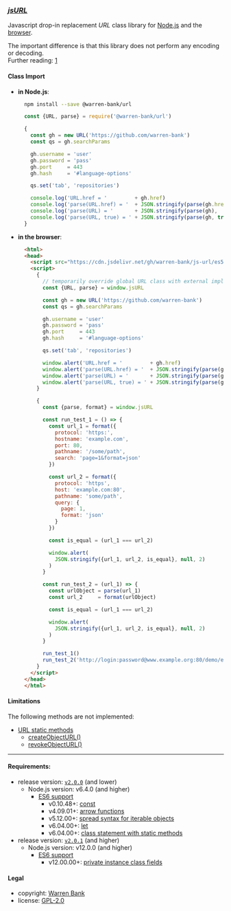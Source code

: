 ### [_jsURL_](https://github.com/warren-bank/js-url)

Javascript drop-in replacement _URL_ class library for [Node.js](https://nodejs.org/api/url.html#class-url) and the [browser](https://developer.mozilla.org/en-US/docs/Web/API/URL).

The important difference is that this library does not perform any encoding or decoding.<br />
Further reading: [1](https://stackoverflow.com/questions/45516070)

#### Class Import

* __in Node.js__:
  ```bash
    npm install --save @warren-bank/url
  ```
  ```javascript
    const {URL, parse} = require('@warren-bank/url')

    {
      const gh = new URL('https://github.com/warren-bank')
      const qs = gh.searchParams

      gh.username = 'user'
      gh.password = 'pass'
      gh.port     = 443
      gh.hash     = '#language-options'

      qs.set('tab', 'repositories')

      console.log('URL.href = '         + gh.href)
      console.log('parse(URL.href) = '  + JSON.stringify(parse(gh.href),  null, 2))
      console.log('parse(URL) = '       + JSON.stringify(parse(gh),       null, 2))
      console.log('parse(URL, true) = ' + JSON.stringify(parse(gh, true), null, 2))
    }
  ```

* __in the browser__:
  ```html
    <html>
    <head>
      <script src="https://cdn.jsdelivr.net/gh/warren-bank/js-url/es5-browser/jsURL.js"></script>
      <script>
        {
          // temporarily override global URL class with external implementation within scope of block
          const {URL, parse} = window.jsURL

          const gh = new URL('https://github.com/warren-bank')
          const qs = gh.searchParams

          gh.username = 'user'
          gh.password = 'pass'
          gh.port     = 443
          gh.hash     = '#language-options'

          qs.set('tab', 'repositories')

          window.alert('URL.href = '         + gh.href)
          window.alert('parse(URL.href) = '  + JSON.stringify(parse(gh.href),  null, 2))
          window.alert('parse(URL) = '       + JSON.stringify(parse(gh),       null, 2))
          window.alert('parse(URL, true) = ' + JSON.stringify(parse(gh, true), null, 2))
        }

        {
          const {parse, format} = window.jsURL

          const run_test_1 = () => {
            const url_1 = format({
              protocol: 'https:',
              hostname: 'example.com',
              port: 80,
              pathname: '/some/path',
              search: 'page=1&format=json'
            })

            const url_2 = format({
              protocol: 'https',
              host: 'example.com:80',
              pathname: 'some/path',
              query: {
                page: 1,
                format: 'json'
              }
            })

            const is_equal = (url_1 === url_2)

            window.alert(
              JSON.stringify({url_1, url_2, is_equal}, null, 2)
            )
          }

          const run_test_2 = (url_1) => {
            const urlObject = parse(url_1)
            const url_2     = format(urlObject)

            const is_equal = (url_1 === url_2)

            window.alert(
              JSON.stringify({url_1, url_2, is_equal}, null, 2)
            )
          }

          run_test_1()
          run_test_2('http://login:password@www.example.org:80/demo/example.cgi?lang=de&foo=bar#position')
        }
      </script>
    </head>
    </html>
  ```

#### Limitations

The following methods are not implemented:

* [URL static methods](https://developer.mozilla.org/en-US/docs/Web/API/URL#static_methods)
  - [createObjectURL()](https://developer.mozilla.org/en-US/docs/Web/API/URL/createObjectURL)
  - [revokeObjectURL()](https://developer.mozilla.org/en-US/docs/Web/API/URL/revokeObjectURL)

- - - -

#### Requirements:

* release version: [`v2.0.0`](https://github.com/warren-bank/js-url/releases/tag/v2.0.0) (and lower)
  * Node.js version: v6.4.0 (and higher)
    * [ES6 support](http://node.green/)
      * v0.10.48+: [const](https://node.green/#ES2015-bindings-const)
      * v4.09.01+: [arrow functions](https://node.green/#ES2015-functions-arrow-functions)
      * v5.12.00+: [spread syntax for iterable objects](https://node.green/#ES2015-syntax-spread-syntax-for-iterable-objects)
      * v6.04.00+: [let](https://node.green/#ES2015-bindings-let)
      * v6.04.00+: [class statement with static methods](https://node.green/#ES2015-functions-class)
* release version: [`v2.0.1`](https://github.com/warren-bank/js-url/releases/tag/v2.0.1) (and higher)
  * Node.js version: v12.0.0 (and higher)
    * [ES6 support](http://node.green/)
      * v12.00.00+: [private instance class fields](https://node.green/#ES2022-features-instance-class-fields)

#### Legal

* copyright: [Warren Bank](https://github.com/warren-bank)
* license: [GPL-2.0](https://www.gnu.org/licenses/old-licenses/gpl-2.0.txt)
